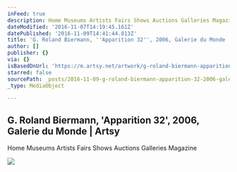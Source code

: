 ```yaml
---
inFeed: true
description: Home Museums Artists Fairs Shows Auctions Galleries Magazine
dateModified: '2016-11-07T14:19:45.161Z'
datePublished: '2016-11-09T14:41:44.813Z'
title: 'G. Roland Biermann, ''Apparition 32'', 2006, Galerie du Monde | Artsy'
author: []
publisher: {}
via: {}
isBasedOnUrl: 'https://m.artsy.net/artwork/g-roland-biermann-apparition-32'
starred: false
sourcePath: _posts/2016-11-09-g-roland-biermann-apparition-32-2006-galerie-du-monde.md
_type: MediaObject

---
```

<article style=""><h1>G. Roland Biermann, 'Apparition 32', 2006, Galerie du Monde | Artsy</h1><p>Home Museums Artists Fairs Shows Auctions Galleries Magazine</p><img src="https://d7hftxdivxxvm.cloudfront.net/?resize_to=fit&amp;width=324&amp;height=200&amp;quality=95&amp;src=https%3A%2F%2Fd32dm0rphc51dk.cloudfront.net%2FX9c1Fu6Tk7CqMX9zcyn84w%2Flarge.jpg" /></article>